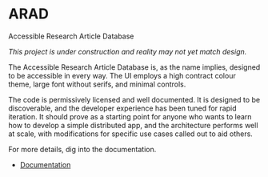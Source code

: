 # ARAD
Accessible Research Article Database

*This project is under construction and reality may not yet match design.*

The Accessible Research Article Database is, as the name implies, designed to be accessible in every way. The UI employs
a high contract colour theme, large font without serifs, and minimal controls.

The code is permissively licensed and well documented. It is designed to be discoverable, and the developer experience
has been tuned for rapid iteration. It should prove as a starting point for anyone who wants to learn how to develop a
simple distributed app, and the architecture performs well at scale, with modifications for specific use cases called
out to aid others.

For more details, dig into the documentation.

- [Documentation](./documentation/)
